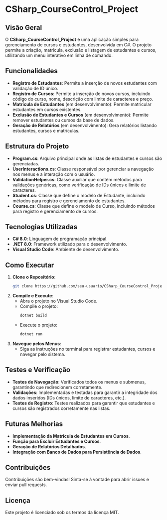 # CSharp_CourseControl_Project

## Visão Geral
O **CSharp_CourseControl_Project** é uma aplicação simples para gerenciamento de cursos e estudantes, desenvolvida em C#. O projeto permite a criação, matrícula, exclusão e listagem de estudantes e cursos, utilizando um menu interativo em linha de comando. 

## Funcionalidades
- **Registro de Estudantes**: Permite a inserção de novos estudantes com validação de ID único.
- **Registro de Cursos**: Permite a inserção de novos cursos, incluindo código do curso, nome, descrição com limite de caracteres e preço.
- **Matrícula de Estudantes** (em desenvolvimento): Permite matricular estudantes em cursos existentes.
- **Exclusão de Estudantes e Cursos** (em desenvolvimento): Permite remover estudantes ou cursos da base de dados.
- **Geração de Relatórios** (em desenvolvimento): Gera relatórios listando estudantes, cursos e matrículas.

## Estrutura do Projeto
- **Program.cs**: Arquivo principal onde as listas de estudantes e cursos são gerenciadas.
- **UserInteractions.cs**: Classe responsável por gerenciar a navegação nos menus e a interação com o usuário.
- **ValidationHelper.cs**: Classe auxiliar que contém métodos para validações genéricas, como verificação de IDs únicos e limite de caracteres.
- **Student.cs**: Classe que define o modelo de Estudante, incluindo métodos para registro e gerenciamento de estudantes.
- **Course.cs**: Classe que define o modelo de Curso, incluindo métodos para registro e gerenciamento de cursos.

## Tecnologias Utilizadas
- **C# 8.0**: Linguagem de programação principal.
- **.NET 8.0**: Framework utilizado para o desenvolvimento.
- **Visual Studio Code**: Ambiente de desenvolvimento.

## Como Executar
1. **Clone o Repositório**:
   ```bash
   git clone https://github.com/seu-usuario/CSharp_CourseControl_Project.git
   ```
2. **Compile e Execute**:
   - Abra o projeto no Visual Studio Code.
   - Compile o projeto:
     ```bash
     dotnet build
     ```
   - Execute o projeto:
     ```bash
     dotnet run
     ```
3. **Navegue pelos Menus**:
   - Siga as instruções no terminal para registrar estudantes, cursos e navegar pelo sistema.

## Testes e Verificação
- **Testes de Navegação**: Verificados todos os menus e submenus, garantindo que redirecionem corretamente.
- **Validações**: Implementadas e testadas para garantir a integridade dos dados inseridos (IDs únicos, limite de caracteres, etc.).
- **Testes de Registro**: Testes realizados para garantir que estudantes e cursos são registrados corretamente nas listas.

## Futuras Melhorias
- **Implementação da Matrícula de Estudantes em Cursos**.
- **Função para Excluir Estudantes e Cursos**.
- **Geração de Relatórios Detalhados**.
- **Integração com Banco de Dados para Persistência de Dados**.

## Contribuições
Contribuições são bem-vindas! Sinta-se à vontade para abrir issues e enviar pull requests.

## Licença
Este projeto é licenciado sob os termos da licença MIT.
